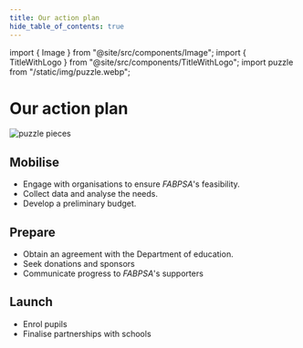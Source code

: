 ```yaml
---
title: Our action plan
hide_table_of_contents: true
---
```


import { Image } from "@site/src/components/Image";
import { TitleWithLogo } from "@site/src/components/TitleWithLogo";
import puzzle from "/static/img/puzzle.webp";

<TitleWithLogo>

# Our action plan

</TitleWithLogo>

<div style={{	display: "flex", gap: "64px" }}>

<Image className="ourActionPlanImage" src={puzzle} alt="puzzle pieces" width={250} />

<div>

## Mobilise

- Engage with organisations to ensure <em>FABPSA</em>'s feasibility.
- Collect data and analyse the needs.
- Develop a preliminary budget.

## Prepare

- Obtain an agreement with the Department of education.
- Seek donations and sponsors
- Communicate progress to <em>FABPSA</em>'s supporters

## Launch

- Enrol pupils
- Finalise partnerships with schools

</div>

</div>
